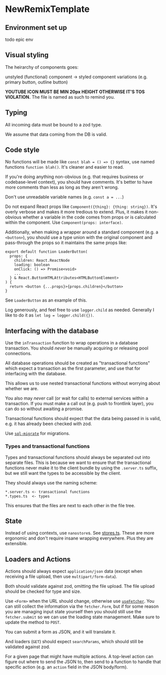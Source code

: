 # NewRemixTemplate

## Environment set up

todo epic env

## Visual styling

The heirarchy of components goes:

unstyled (functional) component -> styled component variations (e.g. primary button, outline button)

**YOUTUBE ICON MUST BE MIN 20px HEIGHT OTHERWISE IT'S TOS VIOLATION.** The file is named as such to remind you.

## Typing

All incoming data must be bound to a zod type.

We assume that data coming from the DB is valid.

## Code style

No functions will be made like `const blah = () => {}` syntax, use named functions `function blah()`. It's cleaner and easier to read.

If you're doing anything non-obvious (e.g. that requires business or codebase-level context), you should have comments. It's better to have more comments than less as long as they aren't wrong.

Don't use unreadable variable names (e.g. `const a = ...`)

Do not expand React props like `Component({thing}: {thing: string})`. It's overly verbose and makes it more tredious to extend. Plus, it makes it non-obvious whether a variable in the code comes from props or is calculated within the component. Use `Component(props: interface)`.

Additionally, when making a wrapper around a standard component (e.g. a `<button>`), you should use a type union with the original component and pass-through the props so it maintains the same props like:

```tsx
export default function LoaderButton(
  props: {
    children: React.ReactNode
    loading: boolean
    onClick: () => Promise<void>
    ...
  } & React.ButtonHTMLAttributes<HTMLButtonElement>
) {
  return <button {...props}>{props.children}</button>
}
```

See `LoaderButton` as an example of this.

Log generously, and feel free to use `logger.child` as needed. Generally I like to do it as `let log = logger.child({})`.

## Interfacing with the database

Use the `inTransaction` function to wrap operations in a database transaction. You should _never_ be manually acquiring or releasing pool connections.

All database operations should be created as "transactional functions" which expect a transaction as the first parameter, and use that for interfacing with the database.

This allows us to use nested transactional functions without worrying about whether we are.

You also may _never_ call (or wait for calls) to external services within a transaction. If you must make a call out (e.g. push to frontlink layer), you can do so without awaiting a promise.

Transactional functions should expect that the data being passed in is valid, e.g. it has already been checked with zod.

Use [`sql-migrate`](https://github.com/rubenv/sql-migrate) for migrations.

### Types and transactional functions

Types and transactional functions should always be separated out into separate files. This is because we want to ensure that the transactional functions never make it to the client bundle by using the `.server.ts` suffix, but we still want the types to be accessible by the client.

They should always use the naming scheme:

```
*.server.ts <- transactional functions
*.types.ts  <- types
```

This ensures that the files are next to each other in the file tree.

## State

Instead of using contexts, use `nanostore`s. See [stores.ts](app/stores.ts). These are more ergonomic and don't require insane wrapping everywhere. Plus they are extensible.

## Loaders and Actions

Actions should always expect `application/json` data (except when receiving a file upload, then use `multipart/form-data`).

Both should validate against zod, omitting the file upload. The file upload should be checked for type and size.

Use `<Form>` when the URL should change, otherwise use [`useFetcher`](https://remix.run/docs/en/main/hooks/use-fetcher). You can still collect the information via the `fetcher.Form`, but if for some reason you are managing input state yourself then you should still use the `fetcher.submit` so we can use the loading state management. Make sure to update the method to `POST`.

You can submit a form as JSON, and it will translate it.

And loaders (`GET`) should expect `searchParams`, which should still be validated against zod.

For a given page that might have multiple actions. A top-level action can figure out where to send the JSON to, then send to a function to handle that specific action (e.g. an `action` field in the JSON body/form).
